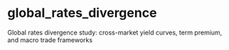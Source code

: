 # global_rates_divergence
Global rates divergence study: cross-market yield curves, term premium, and macro trade frameworks
